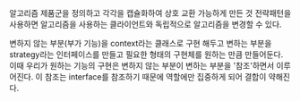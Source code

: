 알고리즘 제품군을 정의하고 각각을 캡슐화하여 상호 교환 가능하게 만든 것
전략패턴을 사용하면 알고리즘을 사용하는 클라이언트와 독립적으로 알고리즘을 변경할 수 있다.

변하지 않는 부분(부가 기능)을 context라는 클래스로 구현 해두고 변하는 부분을 strategy라는 인터페이스를 만들고 필요한 형태의 구현체를 원하는 만큼 만들어둔다.
이때 우리가 원하는 기능의 구현은 변하지 않는 부분이 변하는 부분을 '참조'하면서 이루어진다.
이 참조는 interface를 참조하기 때문에 역할에만 집중하게 되어 결합이 약해진다.

